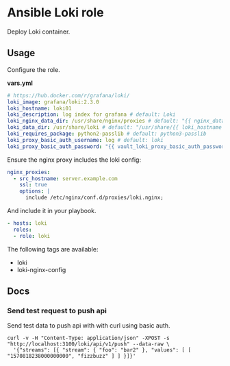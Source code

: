 # Ansible Loki role

Deploy Loki container.

## Usage

Configure the role.

**vars.yml**

```yml
# https://hub.docker.com/r/grafana/loki/
loki_image: grafana/loki:2.3.0
loki_hostname: loki01
loki_description: log index for grafana # default: Loki
loki_nginx_data_dir: /usr/share/nginx/proxies # default: "{{ nginx_data_dir }}/proxies"
loki_data_dir: /usr/share/loki # default: "/usr/share/{{ loki_hostname }}"
loki_requires_package: python2-passlib # default: python3-passlib
loki_proxy_basic_auth_username: log # default: loki
loki_proxy_basic_auth_password: "{{ vault_loki_proxy_basic_auth_password }}"
```

Ensure the nginx proxy includes the loki config:

```yml
nginx_proxies:
  - src_hostname: server.example.com
    ssl: true
    options: |
      include /etc/nginx/conf.d/proxies/loki.nginx;
```

And include it in your playbook.

```yml
- hosts: loki
  roles:
  - role: loki
```

The following tags are available:

* loki
* loki-nginx-config

## Docs


### Send test request to push api

Send test data to push api with with curl using basic auth.

```
curl -v -H "Content-Type: application/json" -XPOST -s "http://localhost:3100/loki/api/v1/push" --data-raw \
  '{"streams": [{ "stream": { "foo": "bar2" }, "values": [ [ "1570818238000000000", "fizzbuzz" ] ] }]}'
```
